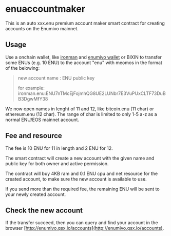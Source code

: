# enuaccountmaker
This is an auto xxx.enu premium account maker smart contract for creating accounts on the Enumivo mainnet.

## Usage
Use a onchain wallet, like [ironman](http://enuironman.com/demo_transfer) and [enumivo wallet](https://wallet.enumivo.com/transfer) or BIXIN to transfer some ENUs (e.g. 10 ENU) to the account "enu" with meomos in the format of the belowing:

> new account name : ENU public key
>
> for example:  ironman.enu:ENU7nTMcEjFojmhQG8UE2LUNbr7E3VuPUxCLTF73DuBB3DgwMfY38

We now open names in lenght of 11 and 12, like bitcoin.enu (11 char) or ethereum.enu (12 char). The range of char is limited to only 1-5 a-z as a normal ENU/EOS mainnet account.

## Fee and resource
The fee is 10 ENU for 11 in length and 2 ENU for 12.

The smart contract will create a new account with the given name and public key for both owner and active permission. 

The contract will buy 4KB ram and 0.1 ENU cpu and net resource for the created account, to make sure the new account is available to use. 

If you send more than the required fee, the remaining ENU will be sent to your newly created account.

## Check the new account
If the transfer succeed, then you can query and find your account in the browser [http://enumivo.qsx.io/accounts](http://enumivo.qsx.io/accounts).
